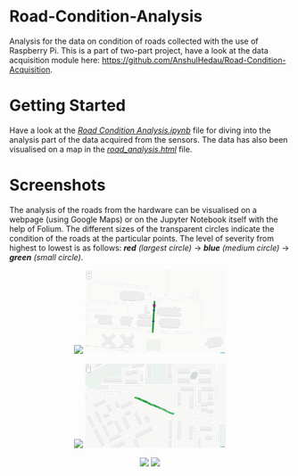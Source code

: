 # Road-Condition-Analysis
Analysis for the data on condition of roads collected with the use of Raspberry Pi. This is a part of two-part project, have a look at the data acquisition module here: https://github.com/AnshulHedau/Road-Condition-Acquisition.

# Getting Started
Have a look at the *[Road Condition Analysis.ipynb](https://github.com/Dheeraj1998/Road-Condition-Analysis/blob/master/Road%20Condition%20Analysis.ipynb)* file for diving into the analysis part of the data acquired from the sensors. The data has also been visualised on a map in the *[road_analysis.html](https://github.com/Dheeraj1998/Road-Condition-Analysis/blob/master/road_analysis.html)* file.

# Screenshots
The analysis of the roads from the hardware can be visualised on a webpage (using Google Maps) or on the Jupyter Notebook itself with the help of Folium. The different sizes of the transparent circles indicate the condition of the roads at the particular points. The level of severity from highest to lowest is as follows: ***red** (largest circle)* -> ***blue** (medium circle)* -> ***green** (small circle)*.

<p align = "center">
  <img src="pictures/picture_1.png" width="50%"></img>
  <img src="pictures/screenshot_1.png" width="50%"></img>
</p>

<p align = "center">
  <img src="pictures/picture_2.png" width="50%"></img>
  <img src="pictures/screenshot_2.png" width="50%"></img>
</p>

<p align = "center">
  <img src="pictures/picture_3.png" width="50%"></img>
  <img src="pictures/screenshot_4.png" width="50%"></img>
</p>

